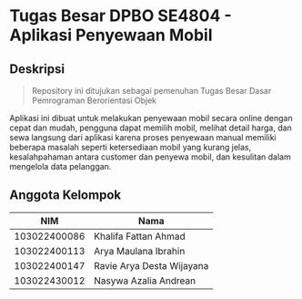 # Tugas Besar DPBO SE4804 - Aplikasi Penyewaan Mobil

## Deskripsi

> Repository ini ditujukan sebagai pemenuhan Tugas Besar Dasar Pemrograman Berorientasi Objek

Aplikasi ini dibuat untuk melakukan penyewaan mobil secara online dengan cepat dan
mudah, pengguna dapat memilih mobil, melihat detail harga, dan sewa langsung dari
aplikasi karena proses penyewaan manual memiliki beberapa masalah seperti
ketersediaan mobil yang kurang jelas, kesalahpahaman antara customer dan penyewa
mobil, dan kesulitan dalam mengelola data pelanggan.

## Anggota Kelompok

| NIM              | Nama                           |
| ---              | ---                            |
| 103022400086     | Khalifa Fattan Ahmad           |
| 103022400113     | Arya Maulana Ibrahin           |
| 103022400147     | Ravie Arya Desta Wijayana      |
| 103022430012     | Nasywa Azalia Andrean          |
